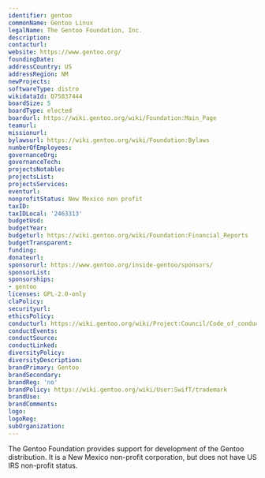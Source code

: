 ```yaml
---
identifier: gentoo
commonName: Gentoo Linux
legalName: The Gentoo Foundation, Inc.
description:
contacturl:
website: https://www.gentoo.org/
foundingDate:
addressCountry: US
addressRegion: NM
newProjects:
softwareType: distro
wikidataId: Q75837444
boardSize: 5
boardType: elected
boardurl: https://wiki.gentoo.org/wiki/Foundation:Main_Page
teamurl:
missionurl:
bylawsurl: https://wiki.gentoo.org/wiki/Foundation:Bylaws
numberOfEmployees:
governanceOrg:
governanceTech:
projectsNotable:
projectsList:
projectsServices:
eventurl:
nonprofitStatus: New Mexico non profit
taxID:
taxIDLocal: '2463313'
budgetUsd:
budgetYear:
budgeturl: https://wiki.gentoo.org/wiki/Foundation:Financial_Reports
budgetTransparent:
funding:
donateurl:
sponsorurl: https://www.gentoo.org/inside-gentoo/sponsors/
sponsorList:
sponsorships:
- gentoo
licenses: GPL-2.0-only
claPolicy:
securityurl:
ethicsPolicy:
conducturl: https://wiki.gentoo.org/wiki/Project:Council/Code_of_conduct
conductEvents:
conductSource:
conductLinked:
diversityPolicy:
diversityDescription:
brandPrimary: Gentoo
brandSecondary:
brandReg: 'no'
brandPolicy: https://wiki.gentoo.org/wiki/User:SwifT/trademark
brandUse:
brandComments:
logo:
logoReg:
subOrganization:
---
```


The Gentoo Foundation provides support for development of the Gentoo distribution.  It is a New Mexico non-profit corporation, but does not have US IRS non-profit status.
